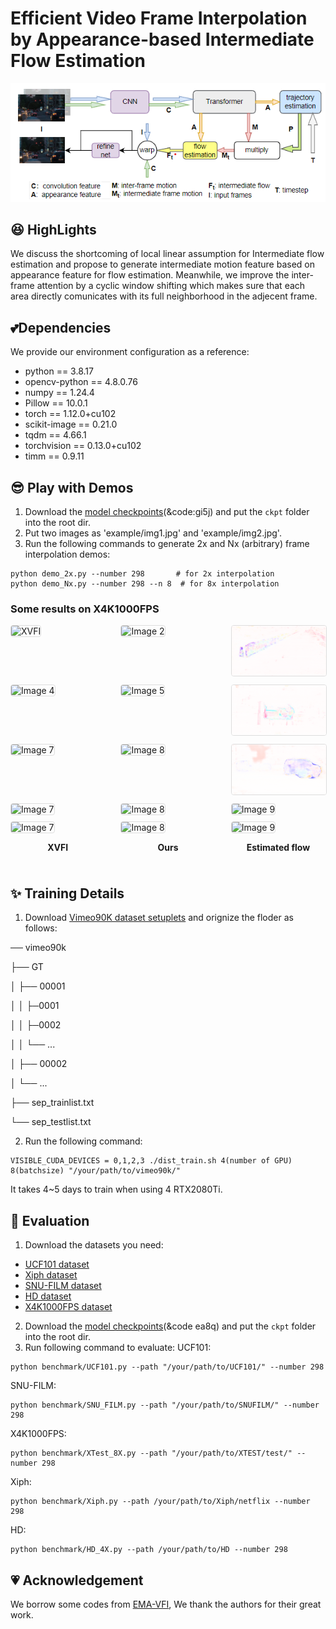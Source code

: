 # Efficient Video Frame Interpolation by Appearance-based Intermediate Flow Estimation

<div align="center">
  <img src="fig/model.png" width="1000"/>
</div>

## :satisfied: HighLights

We discuss the shortcoming of local linear assumption for Intermediate flow estimation and propose to generate intermediate motion feature based on appearance feature for flow estimation. Meanwhile, we improve the inter-frame attention by a cyclic window shifting which makes sure that each area directly comunicates with its full neighborhood in the adjecent frame.

## :two_hearts:Dependencies
We provide our environment configuration as a reference:
- python == 3.8.17
- opencv-python == 4.8.0.76
- numpy == 1.24.4
- Pillow == 10.0.1
- torch == 1.12.0+cu102
- scikit-image == 0.21.0
- tqdm == 4.66.1
- torchvision == 0.13.0+cu102
- timm == 0.9.11

## :sunglasses:	Play with Demos

1. Download the [model checkpoints](https://pan.baidu.com/s/1OfYew5tnO6_1bIi7tXe3Og)(&code:gi5j) and put the ```ckpt``` folder into the root dir.
2. Put two images as 'example/img1.jpg' and 'example/img2.jpg'.
3. Run the following commands to generate 2x and Nx (arbitrary) frame interpolation demos:
```shell
python demo_2x.py --number 298       # for 2x interpolation
python demo_Nx.py --number 298 --n 8  # for 8x interpolation
```

### Some results on X4K1000FPS

<div style="display: flex; flex-wrap: wrap; justify-content: space-between;">

  <!-- 第一行 -->
  <div style="flex: 0 0 30%; margin-bottom: 10px;">
    <img src="fig/XVFI/1.gif" alt="XVFI" width="100%" style="border: 1px solid #ddd; border-radius: 4px;">
     
  </div>
  <div style="flex: 0 0 30%; margin-bottom: 10px;">
    <img src="fig/ours/11-1.gif" alt="Image 2" width="100%" style="border: 1px solid #ddd; border-radius: 4px;">

  </div>
  <div style="flex: 0 0 30%; margin-bottom: 10px;">
    <img src="fig/ours/11-2.gif" alt="Image 3" width="100%" style="border: 1px solid #ddd; border-radius: 4px;">

  </div>


  <!-- 第二行 -->
  <div style="flex: 0 0 30%; margin-bottom: 10px;">
    <img src="fig/XVFI/2.gif" alt="Image 4" width="100%" style="border: 1px solid #ddd; border-radius: 4px;">

  </div>
  <div style="flex: 0 0 30%; margin-bottom: 10px;">
    <img src="fig/ours/12-1.gif" alt="Image 5" width="100%" style="border: 1px solid #ddd; border-radius: 4px;">

  </div>
  <div style="flex: 0 0 30%; margin-bottom: 10px;">
    <img src="fig/ours/12-2.gif" alt="Image 6" width="100%" style="border: 1px solid #ddd; border-radius: 4px;">

  </div>



  <!-- 第三行 -->
  <div style="flex: 0 0 30%; margin-bottom: 10px;">
    <img src="fig/XVFI/3.gif" alt="Image 7" width="100%" style="border: 1px solid #ddd; border-radius: 4px;">

  </div>
  <div style="flex: 0 0 30%; margin-bottom: 10px;">
    <img src="fig/ours/13-1.gif" alt="Image 8" width="100%" style="border: 1px solid #ddd; border-radius: 4px;">

  </div>
  <div style="flex: 0 0 30%; margin-bottom: 10px;">
    <img src="fig/ours/13-2.gif" alt="Image 9" width="100%" style="border: 1px solid #ddd; border-radius: 4px;">

  </div>



  <!-- 第三行 -->
  <div style="flex: 0 0 30%; margin-bottom: 10px;">
    <img src="fig/XVFI/4.gif" alt="Image 7" width="100%" style="border: 1px solid #ddd; border-radius: 4px;">

  </div>
  <div style="flex: 0 0 30%; margin-bottom: 10px;">
    <img src="fig/ours/14-1.gif" alt="Image 8" width="100%" style="border: 1px solid #ddd; border-radius: 4px;">

  </div>
  <div style="flex: 0 0 30%; margin-bottom: 10px;">
    <img src="fig/ours/14-2.gif" alt="Image 9" width="100%" style="border: 1px solid #ddd; border-radius: 4px;">
  </div>



  <!-- 第三行 -->
  <div style="flex: 0 0 30%; margin-bottom: 10px;">
    <img src="fig/XVFI/5.gif" alt="Image 7" width="100%" style="border: 1px solid #ddd; border-radius: 4px;">
    <p style="text-align: center;"><strong>XVFI</strong></p>
  </div>
  <div style="flex: 0 0 30%; margin-bottom: 10px;">
    <img src="fig/ours/10-1.gif" alt="Image 8" width="100%" style="border: 1px solid #ddd; border-radius: 4px;">
    <p style="text-align: center;"><strong>Ours</strong></p>
  </div>
  <div style="flex: 0 0 30%; margin-bottom: 10px;">
    <img src="fig/ours/10-2.gif" alt="Image 9" width="100%" style="border: 1px solid #ddd; border-radius: 4px;">
    <p style="text-align: center;"><strong>Estimated flow</strong></p>
  </div>

  
</div>


## :sparkles:	Training Details
1. Download [Vimeo90K dataset setuplets](http://toflow.csail.mit.edu/) and orignize the floder as follows:

── vimeo90k

├── GT

│ ├── 00001

│ │   ├─0001

│ │   ├─0002

│ │   └── ...

│ ├── 00002

│ └── ...

├── sep_trainlist.txt

└── sep_testlist.txt

2. Run the following command:

```shell
VISIBLE_CUDA_DEVICES = 0,1,2,3 ./dist_train.sh 4(number of GPU) 8(batchsize) "/your/path/to/vimeo90k/"
```
It takes 4~5 days to train when using 4 RTX2080Ti.
## :runner:	Evaluation
1. Download the datasets you need:
* [UCF101 dataset](https://liuziwei7.github.io/projects/VoxelFlow)
* [Xiph dataset](https://github.com/sniklaus/softmax-splatting/blob/master/benchmark_xiph.py)
* [SNU-FILM dataset](https://myungsub.github.io/CAIN/)
* [HD dataset](https://github.com/baowenbo/MEMC-Net)
* [X4K1000FPS dataset](https://www.dropbox.com/sh/duisote638etlv2/AABJw5Vygk94AWjGM4Se0Goza?dl=0)
2. Download the [model checkpoints](https://pan.baidu.com/s/1OfYew5tnO6_1bIi7tXe3Og 
)(&code ea8q) and put the ```ckpt``` folder into the root dir.
3. Run following command to evaluate:
UCF101:
```shell
python benchmark/UCF101.py --path "/your/path/to/UCF101/" --number 298
```
SNU-FILM:
```shell
python benchmark/SNU_FILM.py --path "/your/path/to/SNUFILM/" --number 298
```
X4K1000FPS:
```shell
python benchmark/XTest_8X.py --path "/your/path/to/XTEST/test/" --number 298
```
Xiph:
```shell
python benchmark/Xiph.py --path /your/path/to/Xiph/netflix --number 298
```
HD:
```shell
python benchmark/HD_4X.py --path /your/path/to/HD --number 298
```
## :heartpulse:	Acknowledgement
We borrow some codes from [EMA-VFI](https://github.com/MCG-NJU/EMA-VFI), We thank the authors for their great work.


